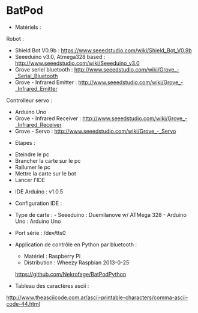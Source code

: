 BatPod
======

 * Matériels :

 Robot : 
  
 - Shield Bot V0.9b : https://www.seeedstudio.com/wiki/Shield_Bot_V0.9b
 - Seeeduino v3.0, Atmega328 based : http://www.seeedstudio.com/wiki/Seeeduino_v3.0
 - Grove seriel bluetooth : http://www.seeedstudio.com/wiki/Grove_-_Serial_Bluetooth
 - Grove - Infrared Emitter : http://www.seeedstudio.com/wiki/Grove_-_Infrared_Emitter
 
 Controlleur servo : 

 - Arduino Uno
 - Grove - Infrared Receiver : http://www.seeedstudio.com/wiki/Grove_-_Infrared_Receiver
 - Grove - Servo : http://www.seeedstudio.com/wiki/Grove_-_Servo
 
 * Etapes :

 - Eteindre le pc
 - Brancher la carte sur le pc
 - Rallumer le pc
 - Mettre la carte sur le bot
 - Lancer l'IDE

 * IDE Arduino : v1.0.5

 * Configuration IDE :

 - Type de carte : 
        - Seeeduino : Duemilanove w/ ATMega 328
        - Arduino Uno : Arduino Uno
        
 - Port série : /dev/tts0

* Application de contrôle en Python par bluetooth : 

  - Matériel : Raspberry Pi
  - Distribution : Wheezy Raspbian 2013-0-25

  https://github.com/Nekrofage/BatPodPython

* Tableau des caractères ascii :

http://www.theasciicode.com.ar/ascii-printable-characters/comma-ascii-code-44.html

